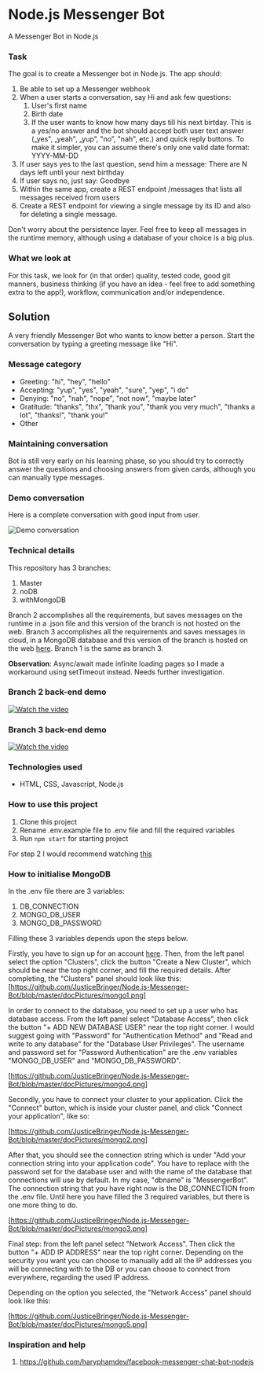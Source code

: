 # Node.js Messenger Bot
A Messenger Bot in Node.js

### Task

The goal is to create a Messenger bot in Node.js. The app should:

1. Be able to set up a Messenger webhook
2. When a user starts a conversation, say Hi and ask few questions:
   1. User's first name
   2. Birth date
   3. If the user wants to know how many days till his next birtday. This is a yes/no answer and the bot should accept both user text answer („yes", „yeah", „yup”, "no”, "nah", etc.) and quick reply buttons. To make it simpler, you can assume there's only one valid date format: YYYY-MM-DD
3. If user says yes to the last question, send him a message: There are N days left until your next birthday
4. If user says no, just say: Goodbye 
5. Within the same app, create a REST endpoint /messages that lists all messages received from users
6. Create a REST endpoint for viewing a single message by its ID and also for deleting a single message.

Don't worry about the persistence layer. Feel free to keep all messages in the runtime memory, although using a database of your choice is a big plus.

### What we look at

For this task, we look for (in that order) quality, tested code, good git manners, business thinking (if you have an idea - feel free to add something extra to the app!), workflow, communication and/or independence.

## Solution

A very friendly Messenger Bot who wants to know better a person. Start the conversation by typing a greeting message like "Hi".

### Message category

- Greeting: "hi", "hey", "hello"
- Accepting: "yup", "yes", "yeah", "sure", "yep", "i do"
- Denying: "no", "nah", "nope", "not now", "maybe later"
- Gratitude: "thanks", "thx", "thank you", "thank you very much", "thanks a lot", "thanks!", "thank you!"
- Other

### Maintaining conversation

Bot is still very early on his learning phase, so you should try to correctly answer the questions and choosing answers from given cards, although you can manually type messages.

### Demo conversation

Here is a complete conversation with good input from user.

![Demo conversation](https://github.com/JusticeBringer/Node.js-Messenger-Bot/blob/master/docPictures/demo.gif)

### Technical details

This repository has 3 branches:

1. Master
2. noDB
3. withMongoDB

Branch 2 accomplishes all the requirements, but saves messages on the runtime in a .json file and this version of the branch is not hosted on the web. 
Branch 3 accomplishes all the requirements and saves messages in cloud, in a MongoDB database and this version of the branch is hosted on the web [here](https://bot-messenger-node-js.herokuapp.com). 
Branch 1 is the same as branch 3.

**Observation**: Async/await made infinite loading pages so I made a workaround using setTimeout instead. Needs further investigation.

### Branch 2 back-end demo
[![Watch the video](https://github.com/JusticeBringer/Node.js-Messenger-Bot/blob/master/docPictures/videoOne.png)](https://www.youtube.com/watch?v=0Jv8TrkaiVA&feature=youtu.be)

### Branch 3 back-end demo
[![Watch the video](https://github.com/JusticeBringer/Node.js-Messenger-Bot/blob/master/docPictures/videoTwo.png)](https://www.youtube.com/watch?v=07d_gAP6bd0&feature=youtu.be)

### Technologies used

- HTML, CSS, Javascript, Node.js

### How to use this project

1. Clone this project
2. Rename .env.example file to .env file and fill the required variables
3. Run ```npm start``` for starting project

For step 2 I would recommend watching [this](https://www.youtube.com/watch?v=Gv-FWOTY4TM&t=2511s)

### How to initialise MongoDB

In the .env file there are 3 variables:

1. DB_CONNECTION
2. MONGO_DB_USER
3. MONGO_DB_PASSWORD

Filling these 3 variables depends upon the steps below.

Firstly, you have to sign up for an account [here](https://account.mongodb.com/account/register?n=%2Fv2%2F5f4fed9616fc651a9ef5d934&nextHash=%23clusters). Then, from the left panel select the option "Clusters", click the button "Create a New Cluster", which should be near the top right corner, and fill the required details.
After completing, the "Clusters" panel should look like this:
[https://github.com/JusticeBringer/Node.js-Messenger-Bot/blob/master/docPictures/mongo1.png]

In order to connect to the database, you need to set up a user who has database access. From the left panel select "Database Access", then click the button "+ ADD NEW DATABASE USER" near the top right corner. I would suggest going with "Password" for "Authentication Method" and "Read and write to any database" for the "Database User Privileges". The username and password set for "Password Authentication" are the .env variables "MONGO_DB_USER" and "MONGO_DB_PASSWORD".

[https://github.com/JusticeBringer/Node.js-Messenger-Bot/blob/master/docPictures/mongo4.png]

Secondly, you have to connect your cluster to your application. Click the "Connect" button, which is inside your cluster panel, and click "Connect your application", like so:

[https://github.com/JusticeBringer/Node.js-Messenger-Bot/blob/master/docPictures/mongo2.png]

After that, you should see the connection string which is under "Add your connection string into your application code". You have to replace <password> with the password set for the database user and <dbname> with the name of the database that connections will use by default. In my case, "dbname" is "MessengerBot". 
The connection string that you have right now is the DB_CONNECTION from the .env file. Until here you have filled the 3 required variables, but there is one more thing to do.

[https://github.com/JusticeBringer/Node.js-Messenger-Bot/blob/master/docPictures/mongo3.png]

Final step: from the left panel select "Network Access". Then click the button "+ ADD IP ADDRESS" near the top right corner. Depending on the security you want you can choose to manually add all the IP addresses you will be connecting with to the DB or you can choose to connect from everywhere, regarding the used IP address.

Depending on the option you selected, the "Network Access" panel should look like this:

[https://github.com/JusticeBringer/Node.js-Messenger-Bot/blob/master/docPictures/mongo5.png]

### Inspiration and help

1. https://github.com/haryphamdev/facebook-messenger-chat-bot-nodejs

